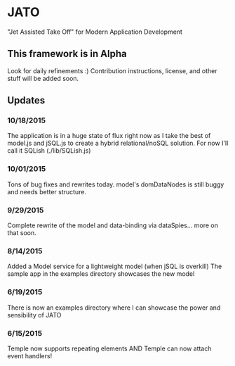 # JATO
"Jet Assisted Take Off" for Modern Application Development 

## This framework is in Alpha
Look for daily refinements :)
Contribution instructions, license, and other stuff will be added soon.

## Updates
### 10/18/2015
The application is in a huge state of flux right now as I take the best of model.js and jSQL.js to create a hybrid
relational/noSQL solution. For now I'll call it SQLish (./lib/SQLish.js)
### 10/01/2015
Tons of bug fixes and rewrites today. model's domDataNodes is still buggy and needs better structure.
### 9/29/2015
Complete rewrite of the model and data-binding via dataSpies... more on that soon.
### 8/14/2015
Added a Model service for a lightweight model (when jSQL is overkill)
The sample app in the examples directory showcases the new model
### 6/19/2015
There is now an examples directory where I can showcase the power and sensibility of JATO
### 6/15/2015
Temple now supports repeating elements AND Temple can now attach event handlers!